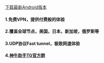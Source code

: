 [下载最新Android版本](https://cowxy.pro/kcp_cow.apk)

#### 1.免费VPN，提供付费般的体验
#### 2.覆盖全球节点，美国，日本，新加坡，俄罗斯等
#### 3.UDP协议Fast tunnel，极致网速体验
#### 4.[神牛助手TG官方群](https://t.me/+xFmBwrT5YkxmZjRl)


